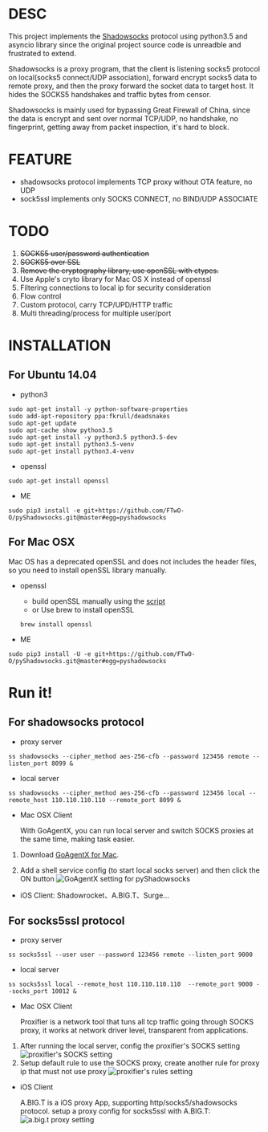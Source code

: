 # DESC

This project implements the [Shadowsocks](https://github.com/shadowsocks/shadowsocks) protocol using python3.5 and asyncio library
 since the original project source code is unreadble and frustrated to extend.

Shadowsocks is a proxy program, that the client is listening socks5 protocol on local(socks5 connect/UDP association), 
forward encrypt socks5 data to remote proxy, and then the proxy forward the socket data to target host. It hides the SOCKS5
 handshakes and traffic bytes from censor.

Shadowsocks is mainly used for bypassing Great Firewall of China, since the data is encrypt and sent over 
normal TCP/UDP, no handshake, no fingerprint, getting away from packet inspection, it's hard to block.

# FEATURE
* shadowsocks protocol implements TCP proxy without OTA feature, no UDP
* sock5ssl implements only SOCKS CONNECT, no BIND/UDP ASSOCIATE
  
 
# TODO

1. ~~SOCKS5 user/password authentication~~
2. ~~SOCKS5 over SSL~~
3. ~~Remove the cryptography library, use openSSL with ctypes.~~
4. Use Apple's cryto library for Mac OS X instead of openssl
5. Filtering connections to local ip for security consideration
6. Flow control
7. Custom protocol, carry TCP/UPD/HTTP traffic
8. Multi threading/process for multiple user/port

# INSTALLATION
## For Ubuntu 14.04
* python3

```
sudo apt-get install -y python-software-properties
sudo add-apt-repository ppa:fkrull/deadsnakes
sudo apt-get update
sudo apt-cache show python3.5
sudo apt-get install -y python3.5 python3.5-dev
sudo apt-get install python3.5-venv
sudo apt-get install python3.4-venv
```

* openssl

```shell
sudo apt-get install openssl
```

* ME

```shell
sudo pip3 install -e git+https://github.com/FTwO-O/pyShadowsocks.git@master#egg=pyshadowsocks
```

## For Mac OSX
Mac OS has a deprecated openSSL and does not includes the header files, so you need to install openSSL library manually.

* openssl
	* build openSSL manually using the [script](https://github.com/FTwO-O/Build_Mac_Command_Line_Tools/blob/master/openssl.sh) 
	* or Use brew to install openSSL
	
	```shell
	brew install openssl
	```
* ME

```shell
sudo pip3 install -U -e git+https://github.com/FTwO-O/pyShadowsocks.git@master#egg=pyshadowsocks
```

# Run it!

## For shadowsocks protocol

* proxy server

```shell
ss shadowsocks --cipher_method aes-256-cfb --password 123456 remote --listen_port 8099 &
```

* local server

```shell
ss shadowsocks --cipher_method aes-256-cfb --password 123456 local --remote_host 110.110.110.110 --remote_port 8099 &
```
   
* Mac OSX Client

    With GoAgentX, you can run local server and switch SOCKS proxies at the same time, making task easier. 

1. Download [GoAgentX for Mac](https://goagentx.googlecode.com/files/GoAgentX-v2.2.9.dmg).

2. Add a shell service config (to start local socks server) and then click the ON button
![GoAgentX setting for pyShadowsocks](screenshots/goagentx_shell_service_config.png)

* iOS Client: Shadowrocket、A.BIG.T、Surge...

## For socks5ssl protocol
    
* proxy server

```shell
ss socks5ssl --user user --password 123456 remote --listen_port 9000
```
    
* local server

```shell
ss socks5ssl local --remote_host 110.110.110.110  --remote_port 9000 --socks_port 10012 & 
```

* Mac OSX Client

    Proxifier is a network tool that tuns all tcp traffic going through SOCKS proxy, it works at network driver level, transparent from applications.

1. After running the local server, config the proxifier's SOCKS setting
    ![proxifier's SOCKS setting](screenshots/proxifier_socks_setting.png)
2. Setup default rule to use the SOCKS proxy, create another rule for proxy ip that  must not use proxy 
    ![proxifier's rules setting](screenshots/proxifier_rules_setting.png)

* iOS Client

    A.BIG.T is a iOS proxy App, supporting http/socks5/shadowsocks protocol. 
    setup a proxy config for socks5ssl with A.BIG.T: 
    ![a.big.t proxy setting](screenshots/abigt_setting.png)

